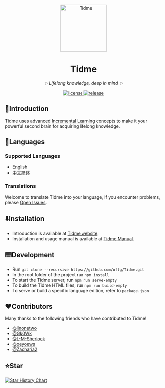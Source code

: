<p align="center">
  <a href="https://oflg.github.io/Tidme/">
    <img src="https://oflg.github.io/Tidme/media/favicon.png" width="150" height="150" alt="Tidme">
  </a>
</p>

<div align="center">

# Tidme

_✨  Lifelong knowledge, deep in mind ✨_

</div>

<p align="center">
  <a href="https://github.com/oflg/Tidme/blob/master/LICENSE">
    <img src="https://img.shields.io/github/license/oflg/Tidme" alt="license">
  </a>
  <a href="https://github.com/oflg/Tidme/releases">
    <img src="https://img.shields.io/github/v/release/oflg/Tidme?color=5778d8&include_prereleases" alt="release">
  </a>
</p>

## 🦑Introduction

Tidme uses advanced [Incremental Learning](https://help.supermemo.org/wiki/Incremental_learning) concepts to make it your powerful second brain for acquiring lifelong knowledge.

## 🎏Languages

### Supported Languages

* [English](https://github.com/oflg/Tidme/blob/master/README.md)
* [中文简体](https://github.com/oflg/Tidme/blob/master/README-zh-Hans.md)

### Translations

Welcome to translate Tidme into your language, If you encounter problems, please [Open Issues](https://github.com/oflg/Tidme/issues).

## ⬇️Installation

* Introduction is available at [Tidme website](https://oflg.github.io/Tidme/).
* Installation and usage manual is available at [Tidme Manual](https://oflg.github.io/Tidme/manual/).

## ⌨️Development

* Run `git clone --recursive https://github.com/oflg/Tidme.git`
* In the root folder of the project run `npm install`
* To start the Tidme server, run `npm run serve-empty`
* To build the Tidme HTML files, run `npm run build-empty`
* To serve or build a specific language edition, refer to `package.json`

## ❤️Contributors

Many thanks to the following friends who have contributed to Tidme!

* [@linonetwo](https://github.com/linonetwo)
* [@Gk0Wk](https://github.com/Gk0Wk)
* [@L-M-Sherlock](https://github.com/L-M-Sherlock)
* [@oeyoews](https://github.com/oeyoews)
* [@Zacharia2](https://github.com/Zacharia2)

## ⭐Star

[![Star History Chart](https://api.star-history.com/svg?repos=oflg/Tidme&type=Date)](https://star-history.com/#oflg/Tidme&Date)
